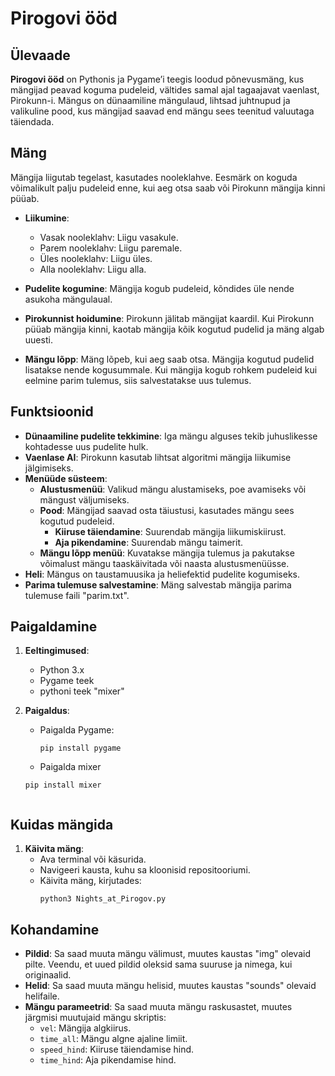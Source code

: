 # Pirogovi ööd

## Ülevaade

**Pirogovi ööd** on Pythonis ja Pygame’i teegis loodud põnevusmäng, kus mängijad peavad koguma pudeleid, vältides samal ajal tagaajavat vaenlast, Pirokunn-i. Mängus on dünaamiline mängulaud, lihtsad juhtnupud ja valikuline pood, kus mängijad saavad end mängu sees teenitud valuutaga täiendada.

## Mäng

Mängija liigutab tegelast, kasutades nooleklahve. Eesmärk on koguda võimalikult palju pudeleid enne, kui aeg otsa saab või Pirokunn mängija kinni püüab.

- **Liikumine**:
  - Vasak nooleklahv: Liigu vasakule.
  - Parem nooleklahv: Liigu paremale.
  - Üles nooleklahv: Liigu üles.
  - Alla nooleklahv: Liigu alla.

- **Pudelite kogumine**: Mängija kogub pudeleid, kõndides üle nende asukoha mängulaual.

- **Pirokunnist hoidumine**: Pirokunn jälitab mängijat kaardil. Kui Pirokunn püüab mängija kinni, kaotab mängija kõik kogutud pudelid ja mäng algab uuesti.

- **Mängu lõpp**: Mäng lõpeb, kui aeg saab otsa. Mängija kogutud pudelid lisatakse nende kogusummale. Kui mängija kogub rohkem pudeleid kui eelmine parim tulemus, siis salvestatakse uus tulemus.

## Funktsioonid

- **Dünaamiline pudelite tekkimine**: Iga mängu alguses tekib juhuslikesse kohtadesse uus pudelite hulk.
- **Vaenlase AI**: Pirokunn kasutab lihtsat algoritmi mängija liikumise jälgimiseks.
- **Menüüde süsteem**:
  - **Alustusmenüü**: Valikud mängu alustamiseks, poe avamiseks või mängust väljumiseks.
  - **Pood**: Mängijad saavad osta täiustusi, kasutades mängu sees kogutud pudeleid.
    - **Kiiruse täiendamine**: Suurendab mängija liikumiskiirust.
    - **Aja pikendamine**: Suurendab mängu taimerit.
  - **Mängu lõpp menüü**: Kuvatakse mängija tulemus ja pakutakse võimalust mängu taaskäivitada või naasta alustusmenüüsse.
- **Heli**: Mängus on taustamuusika ja heliefektid pudelite kogumiseks.
- **Parima tulemuse salvestamine**: Mäng salvestab mängija parima tulemuse faili "parim.txt".

## Paigaldamine

1. **Eeltingimused**:
    - Python 3.x
    - Pygame teek
    - pythoni teek "mixer"

2. **Paigaldus**:
    - Paigalda Pygame:
      ```
      pip install pygame
      ```
    - Paigalda mixer
   	 ```
   	 pip install mixer


## Kuidas mängida

1.  **Käivita mäng**:
    - Ava terminal või käsurida.
    - Navigeeri kausta, kuhu sa kloonisid repositooriumi.
    - Käivita mäng, kirjutades:
      ```
      python3 Nights_at_Pirogov.py
      ```

## Kohandamine

- **Pildid**: Sa saad muuta mängu välimust, muutes kaustas "img" olevaid pilte. Veendu, et uued pildid oleksid sama suuruse ja nimega, kui originaalid.
- **Helid**: Sa saad muuta mängu helisid, muutes kaustas "sounds" olevaid helifaile.
- **Mängu parameetrid**: Sa saad muuta mängu raskusastet, muutes järgmisi muutujaid mängu skriptis:
  - `vel`: Mängija algkiirus.
  - `time_all`: Mängu algne ajaline limiit.
  - `speed_hind`: Kiiruse täiendamise hind.
  - `time_hind`: Aja pikendamise hind.